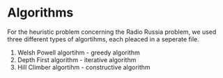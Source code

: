 Algorithms
==========

For the heuristic problem concerning the Radio Russia problem, we used three different types of algortihms, each pleaced in a seperate file.

1. Welsh Powell algortihm  -  greedy algorithm
2. Depth First algorithm   -  iterative algorithm
3. Hill Climber algortihm  -  constructive algorithm 
